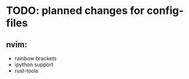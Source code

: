 # TODO: planned changes for config-files

## nvim:

- rainbow brackets
- ipython support
- rust-tools


